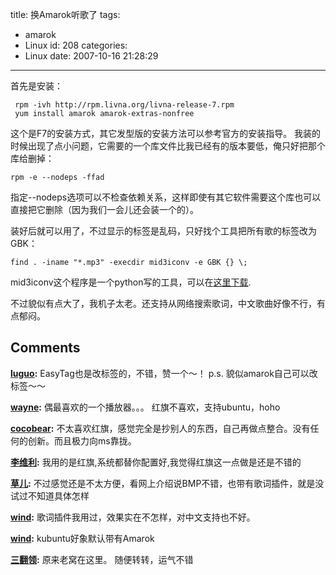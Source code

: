 title: 换Amarok听歌了
tags:
  - amarok
  - Linux
id: 208
categories:
  - Linux
date: 2007-10-16 21:28:29
---

首先是安装：

	 rpm -ivh http://rpm.livna.org/livna-release-7.rpm
	 yum install amarok amarok-extras-nonfree

这个是F7的安装方式，其它发型版的安装方法可以参考官方的安装指导。
我装的时候出现了点小问题，它需要的一个库文件比我已经有的版本要低，俺只好把那个库给删掉：

	rpm -e --nodeps -ffad

指定--nodeps选项可以不检查依赖关系，这样即使有其它软件需要这个库也可以直接把它删除（因为我们一会儿还会装一个的）。

装好后就可以用了，不过显示的标签是乱码，只好找个工具把所有歌的标签改为GBK：

	find . -iname "*.mp3" -execdir mid3iconv -e GBK {} \;

mid3iconv这个程序是一个python写的工具，可以在[这里下载](http://forum.ubuntu.org.cn/download.php?id=5926&sid=432dfbc0eff194bdfcc41d45542a25d4).

不过貌似有点大了，我机子太老。还支持从网络搜索歌词，中文歌曲好像不行，有点郁闷。
## Comments

**[luguo](#2014 "2007-10-17 13:52:29"):** EasyTag也是改标签的，不错，赞一个～！ p.s. 貌似amarok自己可以改标签～～

**[wayne](#2015 "2007-10-17 14:50:30"):** 偶最喜欢的一个播放器。。。 红旗不喜欢，支持ubuntu，hoho

**[cocobear](#2009 "2007-10-17 12:16:45"):** 不太喜欢红旗，感觉完全是抄别人的东西，自己再做点整合。没有任何的创新。而且极力向ms靠拢。

**[李维利](#2000 "2007-10-16 21:43:02"):** 我用的是红旗,系统都替你配置好,我觉得红旗这一点做是还是不错的

**[草儿](#2020 "2007-10-18 11:26:39"):** 不过感觉还是不太方便，看网上介绍说BMP不错，也带有歌词插件，就是没试过不知道具体怎样

**[wind](#2026 "2007-10-18 16:01:42"):** 歌词插件我用过，效果实在不怎样，对中文支持也不好。

**[wind](#2032 "2007-10-19 17:13:02"):** kubuntu好象默认带有Amarok

**[三翻领](#2031 "2007-10-18 21:53:53"):** 原来老窝在这里。 随便转转，运气不错

